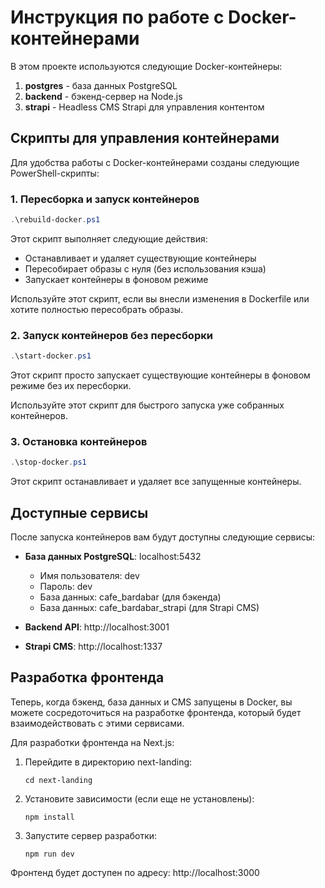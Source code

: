 # Инструкция по работе с Docker-контейнерами

В этом проекте используются следующие Docker-контейнеры:

1. **postgres** - база данных PostgreSQL
2. **backend** - бэкенд-сервер на Node.js
3. **strapi** - Headless CMS Strapi для управления контентом

## Скрипты для управления контейнерами

Для удобства работы с Docker-контейнерами созданы следующие PowerShell-скрипты:

### 1. Пересборка и запуск контейнеров

```powershell
.\rebuild-docker.ps1
```

Этот скрипт выполняет следующие действия:
- Останавливает и удаляет существующие контейнеры
- Пересобирает образы с нуля (без использования кэша)
- Запускает контейнеры в фоновом режиме

Используйте этот скрипт, если вы внесли изменения в Dockerfile или хотите полностью пересобрать образы.

### 2. Запуск контейнеров без пересборки

```powershell
.\start-docker.ps1
```

Этот скрипт просто запускает существующие контейнеры в фоновом режиме без их пересборки.

Используйте этот скрипт для быстрого запуска уже собранных контейнеров.

### 3. Остановка контейнеров

```powershell
.\stop-docker.ps1
```

Этот скрипт останавливает и удаляет все запущенные контейнеры.

## Доступные сервисы

После запуска контейнеров вам будут доступны следующие сервисы:

- **База данных PostgreSQL**: localhost:5432
  - Имя пользователя: dev
  - Пароль: dev
  - База данных: cafe_bardabar (для бэкенда)
  - База данных: cafe_bardabar_strapi (для Strapi CMS)

- **Backend API**: http://localhost:3001

- **Strapi CMS**: http://localhost:1337

## Разработка фронтенда

Теперь, когда бэкенд, база данных и CMS запущены в Docker, вы можете сосредоточиться на разработке фронтенда, который будет взаимодействовать с этими сервисами.

Для разработки фронтенда на Next.js:

1. Перейдите в директорию next-landing:
   ```
   cd next-landing
   ```

2. Установите зависимости (если еще не установлены):
   ```
   npm install
   ```

3. Запустите сервер разработки:
   ```
   npm run dev
   ```

Фронтенд будет доступен по адресу: http://localhost:3000